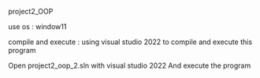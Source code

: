 project2_OOP

use os : window11 

compile and execute : using visual studio 2022 to compile and execute this program

Open project2_oop_2.sln with visual studio 2022
And execute the program
